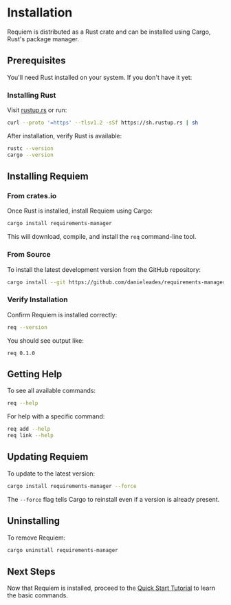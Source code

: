 # Installation

Requiem is distributed as a Rust crate and can be installed using Cargo, Rust's package manager.

## Prerequisites

You'll need Rust installed on your system. If you don't have it yet:

### Installing Rust

Visit [rustup.rs](https://rustup.rs/) or run:

```bash
curl --proto '=https' --tlsv1.2 -sSf https://sh.rustup.rs | sh
```

After installation, verify Rust is available:

```bash
rustc --version
cargo --version
```

## Installing Requiem

### From crates.io

Once Rust is installed, install Requiem using Cargo:

```bash
cargo install requirements-manager
```

This will download, compile, and install the `req` command-line tool.

### From Source

To install the latest development version from the GitHub repository:

```bash
cargo install --git https://github.com/danieleades/requirements-manager
```

### Verify Installation

Confirm Requiem is installed correctly:

```bash
req --version
```

You should see output like:

```
req 0.1.0
```

## Getting Help

To see all available commands:

```bash
req --help
```

For help with a specific command:

```bash
req add --help
req link --help
```

## Updating Requiem

To update to the latest version:

```bash
cargo install requirements-manager --force
```

The `--force` flag tells Cargo to reinstall even if a version is already present.

## Uninstalling

To remove Requiem:

```bash
cargo uninstall requirements-manager
```

## Next Steps

Now that Requiem is installed, proceed to the [Quick Start Tutorial](./quick-start.md) to learn the basic commands.
